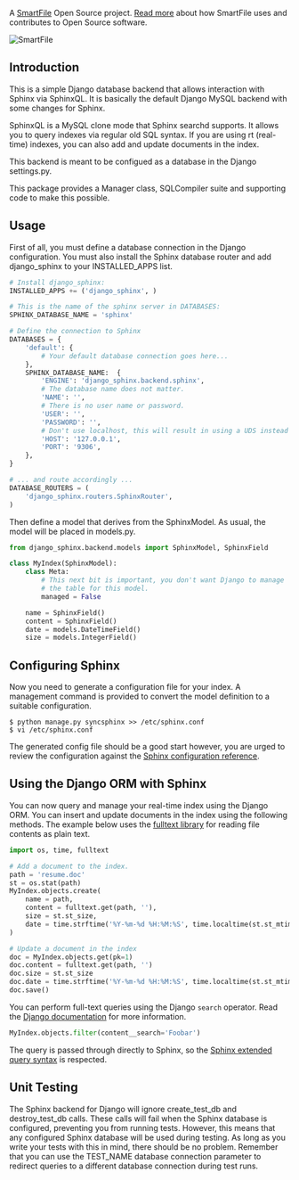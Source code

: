 A [SmartFile](http://www.smartfile.com/) Open Source project.
[Read more](http://www.smartfile.com/open-source.html) about how SmartFile uses and
contributes to Open Source software.

![SmartFile](http://www.smartfile.com/images/logo.jpg)

Introduction
----

This is a simple Django database backend that allows interaction with Sphinx
via SphinxQL. It is basically the default Django MySQL backend with some changes
for Sphinx.

SphinxQL is a MySQL clone mode that Sphinx searchd supports. It allows you to
query indexes via regular old SQL syntax. If you are using rt (real-time) indexes,
you can also add and update documents in the index.

This backend is meant to be configued as a database in the Django settings.py.

This package provides a Manager class, SQLCompiler suite and supporting code to
make this possible.

Usage
----

First of all, you must define a database connection in the Django configuration.
You must also install the Sphinx database router and add django_sphinx to your
INSTALLED_APPS list.

```python
# Install django_sphinx:
INSTALLED_APPS += ('django_sphinx', )

# This is the name of the sphinx server in DATABASES:
SPHINX_DATABASE_NAME = 'sphinx'

# Define the connection to Sphinx
DATABASES = {
    'default': {
        # Your default database connection goes here...
    },
    SPHINX_DATABASE_NAME:  {
        'ENGINE': 'django_sphinx.backend.sphinx',
        # The database name does not matter.
        'NAME': '',
        # There is no user name or password.
        'USER': '',
        'PASSWORD': '',
        # Don't use localhost, this will result in using a UDS instead of TCP...
        'HOST': '127.0.0.1',
        'PORT': '9306',
    },
}

# ... and route accordingly ...
DATABASE_ROUTERS = (
    'django_sphinx.routers.SphinxRouter',
)
```

Then define a model that derives from the SphinxModel. As usual, the model will be placed in models.py.

```python
from django_sphinx.backend.models import SphinxModel, SphinxField

class MyIndex(SphinxModel):
    class Meta:
        # This next bit is important, you don't want Django to manage
        # the table for this model.
        managed = False

    name = SphinxField()
    content = SphinxField()
    date = models.DateTimeField()
    size = models.IntegerField()
```

Configuring Sphinx
----

Now you need to generate a configuration file for your index. A management
command is provided to convert the model definition to a suitable configuration.

```
$ python manage.py syncsphinx >> /etc/sphinx.conf
$ vi /etc/sphinx.conf
```

The generated config file should be a good start however, you are urged to
review the configuration against the
[Sphinx configuration reference](http://sphinxsearch.com/docs/2.0.2/confgroup-index.html).

Using the Django ORM with Sphinx
----

You can now query and manage your real-time index using the Django ORM. You can
insert and update documents in the index using the following methods. The example
below uses the [fulltext library](https://github.com/btimby/fulltext) for reading
file contents as plain text.

```python
import os, time, fulltext

# Add a document to the index.
path = 'resume.doc'
st = os.stat(path)
MyIndex.objects.create(
    name = path,
    content = fulltext.get(path, ''),
    size = st.st_size,
    date = time.strftime('%Y-%m-%d %H:%M:%S', time.localtime(st.st_mtime)),
)

# Update a document in the index
doc = MyIndex.objects.get(pk=1)
doc.content = fulltext.get(path, '')
doc.size = st.st_size
doc.date = time.strftime('%Y-%m-%d %H:%M:%S', time.localtime(st.st_mtime))
doc.save()
```

You can perform full-text queries using the Django `search` operator. Read the
[Django documentation](https://docs.djangoproject.com/en/dev/ref/models/querysets/#search)
for more information.

```python
MyIndex.objects.filter(content__search='Foobar')
```

The query is passed through directly to Sphinx, so the
[Sphinx extended query syntax](http://sphinxsearch.com/docs/2.0.2/extended-syntax.html)
is respected.

Unit Testing
----

The Sphinx backend for Django will ignore create_test_db and destroy_test_db calls. These
calls will fail when the Sphinx database is configured, preventing you from running tests.
However, this means that any configured Sphinx database will be used during testing. As
long as you write your tests with this in mind, there should be no problem. Remember that you
can use the TEST_NAME database connection parameter to redirect queries to a different database
connection during test runs.